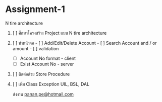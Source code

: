 # Assignment-1
N tire architecture

  1. [ ] ศึกษาโครงสร้าง Project แบบ N tire architecture
  2. [ ] ทำหน้าจอ 
    - [ ] Add/Edit/Delete Account
    - [ ] Search Account and / or amount
    - [ ] validation
        - [ ] Account No format - client
        - [ ] Exist Account No - server
  3. [ ] ติดต่อด้วย Store Procedure
  4. [ ] เพิ่ม Class Exception UIL, BSL, DAL


     ส่งงาน panan.pe@hotmail.com
